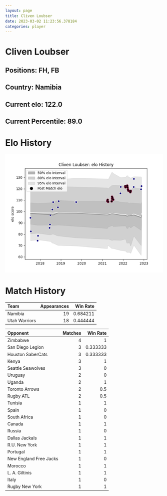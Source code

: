 ```yaml
---  
layout: page  
title: Cliven Loubser  
date: 2023-03-02 11:23:56.378184  
categories: player  
---
```

# Cliven Loubser

## Positions: FH, FB

## Country: Namibia

## Current elo: 122.0

## Current Percentile: 89.0

# Elo History


![elo history](history_ClivenLoubser.png)
# Match History


| Team          |   Appearances |   Win Rate |
|:--------------|--------------:|-----------:|
| Namibia       |            19 |   0.684211 |
| Utah Warriors |            18 |   0.444444 |

| Opponent               |   Matches |   Win Rate |
|:-----------------------|----------:|-----------:|
| Zimbabwe               |         4 |   1        |
| San Diego Legion       |         3 |   0.333333 |
| Houston SaberCats      |         3 |   0.333333 |
| Kenya                  |         3 |   1        |
| Seattle Seawolves      |         3 |   0        |
| Uruguay                |         2 |   0        |
| Uganda                 |         2 |   1        |
| Toronto Arrows         |         2 |   0.5      |
| Rugby ATL              |         2 |   0.5      |
| Tunisia                |         1 |   1        |
| Spain                  |         1 |   0        |
| South Africa           |         1 |   0        |
| Canada                 |         1 |   1        |
| Russia                 |         1 |   0        |
| Dallas Jackals         |         1 |   1        |
| R.U. New York          |         1 |   1        |
| Portugal               |         1 |   1        |
| New England Free Jacks |         1 |   0        |
| Morocco                |         1 |   1        |
| L. A. Giltinis         |         1 |   1        |
| Italy                  |         1 |   0        |
| Rugby New York         |         1 |   1        |
